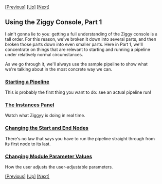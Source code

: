 [[Previous]](running-pipeline.md)
[[Up]](user-manual.md)
[[Next]](start-pipeline.md)

## Using the Ziggy Console, Part 1

I ain't gonna lie to you: getting a full understanding of the Ziggy console is a tall order. For this reason, we've broken it down into several parts, and then broken those parts down into even smaller parts. Here in Part 1, we'll concentrate on things that are relevant to starting and running a pipeline under relatively normal circumstances. 

As we go through it, we'll always use the sample pipeline to show what we're talking about in the most concrete way we can. 

### [Starting a Pipeline](start-pipeline.md)

This is probably the first thing you want to do: see an actual pipeline run! 

### [The Instances Panel](instances-panel.md)

Watch what Ziggyy is doing in real time.

### [Changing the Start and End Nodes](start-end-nodes.md)

There's no law that says you have to run the pipeline straight through from its first node to its last.

### [Changing Module Parameter Values](change-param-values.md)

How the user adjusts the user-adjustable parameters. 

[[Previous]](running-pipeline.md)
[[Up]](user-manual.md)
[[Next]](start-pipeline.md)
